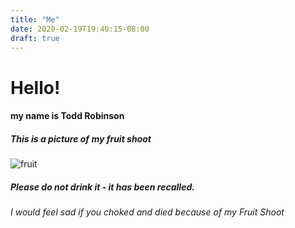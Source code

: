 ```yaml
---
title: "Me"
date: 2020-02-19T19:40:15-08:00
draft: true
---
```

# Hello!
#### my name is Todd Robinson
##### This is a picture of my fruit shoot
![fruit](/fruitshoot.jpg)
##### Please do not drink it - it has been recalled.
###### I would feel sad if you choked and died because of my Fruit Shoot
